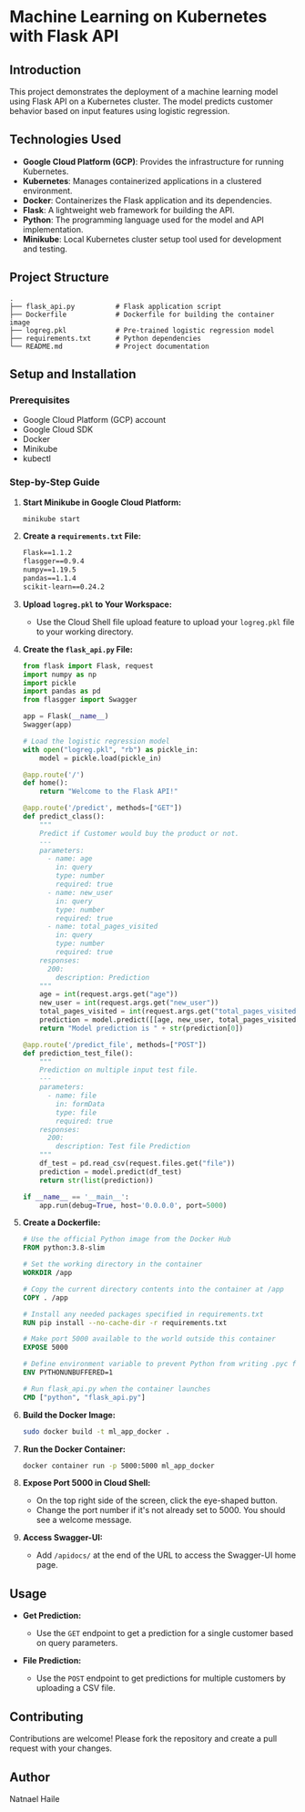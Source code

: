 # Machine Learning on Kubernetes with Flask API

## Introduction
This project demonstrates the deployment of a machine learning model using Flask API on a Kubernetes cluster. 
The model predicts customer behavior based on input features using logistic regression.

## Technologies Used
- **Google Cloud Platform (GCP)**: Provides the infrastructure for running Kubernetes.
- **Kubernetes**: Manages containerized applications in a clustered environment.
- **Docker**: Containerizes the Flask application and its dependencies.
- **Flask**: A lightweight web framework for building the API.
- **Python**: The programming language used for the model and API implementation.
- **Minikube**: Local Kubernetes cluster setup tool used for development and testing.

## Project Structure
```
.
├── flask_api.py          # Flask application script
├── Dockerfile            # Dockerfile for building the container image
├── logreg.pkl            # Pre-trained logistic regression model
├── requirements.txt      # Python dependencies
└── README.md             # Project documentation
```

## Setup and Installation

### Prerequisites
- Google Cloud Platform (GCP) account
- Google Cloud SDK
- Docker
- Minikube
- kubectl

### Step-by-Step Guide

1. **Start Minikube in Google Cloud Platform:**
   ```sh
   minikube start
   ```

2. **Create a `requirements.txt` File:**
   ```txt
   Flask==1.1.2
   flasgger==0.9.4
   numpy==1.19.5
   pandas==1.1.4
   scikit-learn==0.24.2
   ```

3. **Upload `logreg.pkl` to Your Workspace:**
   - Use the Cloud Shell file upload feature to upload your `logreg.pkl` file to your working directory.

4. **Create the `flask_api.py` File:**
   ```python
   from flask import Flask, request
   import numpy as np
   import pickle
   import pandas as pd
   from flasgger import Swagger

   app = Flask(__name__)
   Swagger(app)

   # Load the logistic regression model
   with open("logreg.pkl", "rb") as pickle_in:
       model = pickle.load(pickle_in)

   @app.route('/')
   def home():
       return "Welcome to the Flask API!"

   @app.route('/predict', methods=["GET"])
   def predict_class():
       """
       Predict if Customer would buy the product or not.
       ---
       parameters:
         - name: age
           in: query
           type: number
           required: true
         - name: new_user
           in: query
           type: number
           required: true
         - name: total_pages_visited
           in: query
           type: number
           required: true
       responses:
         200:
           description: Prediction
       """
       age = int(request.args.get("age"))
       new_user = int(request.args.get("new_user"))
       total_pages_visited = int(request.args.get("total_pages_visited"))
       prediction = model.predict([[age, new_user, total_pages_visited]])
       return "Model prediction is " + str(prediction[0])

   @app.route('/predict_file', methods=["POST"])
   def prediction_test_file():
       """
       Prediction on multiple input test file.
       ---
       parameters:
         - name: file
           in: formData
           type: file
           required: true
       responses:
         200:
           description: Test file Prediction
       """
       df_test = pd.read_csv(request.files.get("file"))
       prediction = model.predict(df_test)
       return str(list(prediction))

   if __name__ == '__main__':
       app.run(debug=True, host='0.0.0.0', port=5000)
   ```

5. **Create a Dockerfile:**
   ```Dockerfile
   # Use the official Python image from the Docker Hub
   FROM python:3.8-slim

   # Set the working directory in the container
   WORKDIR /app

   # Copy the current directory contents into the container at /app
   COPY . /app

   # Install any needed packages specified in requirements.txt
   RUN pip install --no-cache-dir -r requirements.txt

   # Make port 5000 available to the world outside this container
   EXPOSE 5000

   # Define environment variable to prevent Python from writing .pyc files to disk
   ENV PYTHONUNBUFFERED=1

   # Run flask_api.py when the container launches
   CMD ["python", "flask_api.py"]
   ```

6. **Build the Docker Image:**
   ```sh
   sudo docker build -t ml_app_docker .
   ```

7. **Run the Docker Container:**
   ```sh
   docker container run -p 5000:5000 ml_app_docker
   ```

8. **Expose Port 5000 in Cloud Shell:**
   - On the top right side of the screen, click the eye-shaped button.
   - Change the port number if it's not already set to 5000. You should see a welcome message.

9. **Access Swagger-UI:**
   - Add `/apidocs/` at the end of the URL to access the Swagger-UI home page.

## Usage
- **Get Prediction:**
  - Use the `GET` endpoint to get a prediction for a single customer based on query parameters.

- **File Prediction:**
  - Use the `POST` endpoint to get predictions for multiple customers by uploading a CSV file.

## Contributing
Contributions are welcome! Please fork the repository and create a pull request with your changes.

## Author
Natnael Haile

